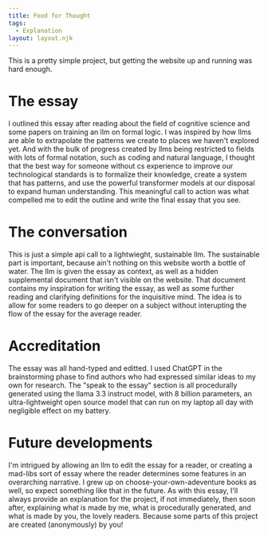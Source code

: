 ```yaml
---
title: Food for Thought
tags: 
  - Explanation
layout: layout.njk
---
```


This is a pretty simple project, but getting the website up and running was hard enough. 

# The essay

I outlined this essay after reading about the field of cognitive science and some papers on training an llm on formal logic. I was inspired by how llms are able to extrapolate the patterns we create to places we haven't explored yet. And with the bulk of progress created by llms being restricted to fields with lots of formal notation, such as coding and natural language, I thought that the best way for someone without cs experience to improve our technological standards is to formalize their knowledge, create a system that has patterns, and use the powerful transformer models at our disposal to expand human understanding. This meaningful call to action was what compelled me to edit the outline and write the final essay that you see.

# The conversation

This is just a simple api call to a lightwieght, sustainable llm. The sustainable part is important, because ain't nothing on this website worth a bottle of water. The llm is given the essay as context, as well as a hidden supplemental document that isn't visible on the website. That document contains my inspiration for writing the essay, as well as some further reading and clarifying definitions for the inquisitive mind. The idea is to allow for some readers to go deeper on a subject without interupting the flow of the essay for the average reader.

# Accreditation

The essay was all hand-typed and editted. I used ChatGPT in the brainstorming phase to find authors who had expressed similar ideas to my own for research. The "speak to the essay" section is all procedurally generated using the llama 3.3 instruct model, with 8 billion parameters, an ultra-lightweight open source model that can run on my laptop all day with negligible effect on my battery. 

# Future developments

I'm intrigued by allowing an llm to edit the essay for a reader, or creating a mad-libs sort of essay where the reader determines some features in an overarching narrative. I grew up on choose-your-own-adeventure books as well, so expect something like that in the future. As with this essay, I'll always provide an explanation for the project, if not immediately, then soon after, explaining what is made by me, what is procedurally generated, and what is made by you, the lovely readers. Because some parts of this project are created (anonymously) by you!
